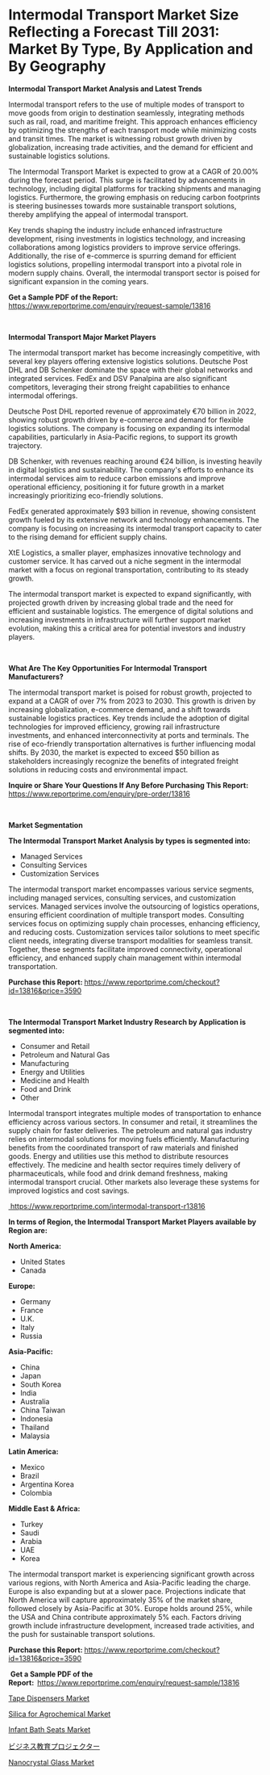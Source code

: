 <p><h1>Intermodal Transport Market Size Reflecting a Forecast Till 2031: Market By Type, By Application and By Geography</h1></p><p><strong>Intermodal Transport Market Analysis and Latest Trends</strong></p>
<p><p>Intermodal transport refers to the use of multiple modes of transport to move goods from origin to destination seamlessly, integrating methods such as rail, road, and maritime freight. This approach enhances efficiency by optimizing the strengths of each transport mode while minimizing costs and transit times. The market is witnessing robust growth driven by globalization, increasing trade activities, and the demand for efficient and sustainable logistics solutions.</p><p>The Intermodal Transport Market is expected to grow at a CAGR of 20.00% during the forecast period. This surge is facilitated by advancements in technology, including digital platforms for tracking shipments and managing logistics. Furthermore, the growing emphasis on reducing carbon footprints is steering businesses towards more sustainable transport solutions, thereby amplifying the appeal of intermodal transport.</p><p>Key trends shaping the industry include enhanced infrastructure development, rising investments in logistics technology, and increasing collaborations among logistics providers to improve service offerings. Additionally, the rise of e-commerce is spurring demand for efficient logistics solutions, propelling intermodal transport into a pivotal role in modern supply chains. Overall, the intermodal transport sector is poised for significant expansion in the coming years.</p></p>
<p><strong>Get a Sample PDF of the Report:&nbsp;</strong> <a href="https://www.reportprime.com/enquiry/request-sample/13816">https://www.reportprime.com/enquiry/request-sample/13816</a></p>
<p>&nbsp;</p>
<p><strong>Intermodal Transport Major Market Players</strong></p>
<p><p>The intermodal transport market has become increasingly competitive, with several key players offering extensive logistics solutions. Deutsche Post DHL and DB Schenker dominate the space with their global networks and integrated services. FedEx and DSV Panalpina are also significant competitors, leveraging their strong freight capabilities to enhance intermodal offerings.</p><p>Deutsche Post DHL reported revenue of approximately €70 billion in 2022, showing robust growth driven by e-commerce and demand for flexible logistics solutions. The company is focusing on expanding its intermodal capabilities, particularly in Asia-Pacific regions, to support its growth trajectory.</p><p>DB Schenker, with revenues reaching around €24 billion, is investing heavily in digital logistics and sustainability. The company's efforts to enhance its intermodal services aim to reduce carbon emissions and improve operational efficiency, positioning it for future growth in a market increasingly prioritizing eco-friendly solutions.</p><p>FedEx generated approximately $93 billion in revenue, showing consistent growth fueled by its extensive network and technology enhancements. The company is focusing on increasing its intermodal transport capacity to cater to the rising demand for efficient supply chains.</p><p>XtE Logistics, a smaller player, emphasizes innovative technology and customer service. It has carved out a niche segment in the intermodal market with a focus on regional transportation, contributing to its steady growth.</p><p>The intermodal transport market is expected to expand significantly, with projected growth driven by increasing global trade and the need for efficient and sustainable logistics. The emergence of digital solutions and increasing investments in infrastructure will further support market evolution, making this a critical area for potential investors and industry players.</p></p>
<p>&nbsp;</p>
<p><strong>What Are The Key Opportunities For Intermodal Transport Manufacturers?</strong></p>
<p><p>The intermodal transport market is poised for robust growth, projected to expand at a CAGR of over 7% from 2023 to 2030. This growth is driven by increasing globalization, e-commerce demand, and a shift towards sustainable logistics practices. Key trends include the adoption of digital technologies for improved efficiency, growing rail infrastructure investments, and enhanced interconnectivity at ports and terminals. The rise of eco-friendly transportation alternatives is further influencing modal shifts. By 2030, the market is expected to exceed $50 billion as stakeholders increasingly recognize the benefits of integrated freight solutions in reducing costs and environmental impact.</p></p>
<p><strong>Inquire or Share Your Questions If Any Before Purchasing This Report:</strong> <a href="https://www.reportprime.com/enquiry/pre-order/13816">https://www.reportprime.com/enquiry/pre-order/13816</a></p>
<p>&nbsp;</p>
<p><strong>Market Segmentation</strong></p>
<p><strong>The Intermodal Transport Market Analysis by types is segmented into:</strong></p>
<p><ul><li>Managed Services</li><li>Consulting Services</li><li>Customization Services</li></ul></p>
<p><p>The intermodal transport market encompasses various service segments, including managed services, consulting services, and customization services. Managed services involve the outsourcing of logistics operations, ensuring efficient coordination of multiple transport modes. Consulting services focus on optimizing supply chain processes, enhancing efficiency, and reducing costs. Customization services tailor solutions to meet specific client needs, integrating diverse transport modalities for seamless transit. Together, these segments facilitate improved connectivity, operational efficiency, and enhanced supply chain management within intermodal transportation.</p></p>
<p><strong>Purchase this Report:&nbsp;</strong><a href="https://www.reportprime.com/checkout?id=13816&price=3590">https://www.reportprime.com/checkout?id=13816&price=3590</a></p>
<p>&nbsp;</p>
<p><strong>The Intermodal Transport Market Industry Research by Application is segmented into:</strong></p>
<p><ul><li>Consumer and Retail</li><li>Petroleum and Natural Gas</li><li>Manufacturing</li><li>Energy and Utilities</li><li>Medicine and Health</li><li>Food and Drink</li><li>Other</li></ul></p>
<p><p>Intermodal transport integrates multiple modes of transportation to enhance efficiency across various sectors. In consumer and retail, it streamlines the supply chain for faster deliveries. The petroleum and natural gas industry relies on intermodal solutions for moving fuels efficiently. Manufacturing benefits from the coordinated transport of raw materials and finished goods. Energy and utilities use this method to distribute resources effectively. The medicine and health sector requires timely delivery of pharmaceuticals, while food and drink demand freshness, making intermodal transport crucial. Other markets also leverage these systems for improved logistics and cost savings.</p></p>
<p><a href="https://www.reportprime.com/intermodal-transport-r13816">&nbsp;https://www.reportprime.com/intermodal-transport-r13816</a></p>
<p><strong>In terms of Region, the Intermodal Transport Market Players available by Region are:</strong></p>
<p>
    <p> <strong> North America: </strong>
        <ul>
            <li>United States</li>
            <li>Canada</li>
        </ul>
        </p> 
    <p> <strong> Europe: </strong>
        <ul>
            <li>Germany</li>
            <li>France</li>
            <li>U.K.</li>
            <li>Italy</li>
            <li>Russia</li>
        </ul>
        </p> 
    <p> <strong> Asia-Pacific: </strong>
        <ul>
            <li>China</li>
            <li>Japan</li>
            <li>South Korea</li>
            <li>India</li>
            <li>Australia</li>
            <li>China Taiwan</li>
            <li>Indonesia</li>
            <li>Thailand</li>
            <li>Malaysia</li>
        </ul>
        </p> 
    <p> <strong> Latin America: </strong>
        <ul>
            <li>Mexico</li>
            <li>Brazil</li>
            <li>Argentina Korea</li>
            <li>Colombia</li>
        </ul>
        </p> 
    <p> <strong> Middle East & Africa: </strong>
        <ul>
            <li>Turkey</li>
            <li>Saudi</li>
            <li>Arabia</li>
            <li>UAE</li>
            <li>Korea</li>
        </ul>
    </p>
    </p>
<p><p>The intermodal transport market is experiencing significant growth across various regions, with North America and Asia-Pacific leading the charge. Europe is also expanding but at a slower pace. Projections indicate that North America will capture approximately 35% of the market share, followed closely by Asia-Pacific at 30%. Europe holds around 25%, while the USA and China contribute approximately 5% each. Factors driving growth include infrastructure development, increased trade activities, and the push for sustainable transport solutions.</p></p>
<p><strong>Purchase this Report: </strong><a href="https://www.reportprime.com/checkout?id=13816&price=3590">https://www.reportprime.com/checkout?id=13816&price=3590</a></p>
<p>&nbsp;<strong>Get a Sample PDF of the Report:&nbsp;&nbsp;</strong><a href="https://www.reportprime.com/enquiry/request-sample/13816">https://www.reportprime.com/enquiry/request-sample/13816</a></p>
<p><strong></strong></p>
<p><p><a href="https://www.linkedin.com/pulse/global-tape-dispensers-market-exploring-share-trends-future-d1vwc?trackingId=6D8VjSDlSd2%2FELGl0BHiOg%3D%3D">Tape Dispensers Market</a></p><p><a href="https://issuu.com/reportprime-2/docs/silica-for-agrochemical-market-size_11df2cfe4d94dc">Silica for Agrochemical Market</a></p><p><a href="https://www.linkedin.com/pulse/infant-bath-seats-industry-sector-new-technologies-market-impact-nqj2c?trackingId=5tyKHLk9RDeaXnJOGUc8Ow%3D%3D">Infant Bath Seats Market</a></p><p><a href="https://medium.com/@felicidadbucar3s/business-education-projector-market-%E3%81%AE%E3%82%B0%E3%83%AD%E3%83%BC%E3%83%90%E3%83%AB%E5%B8%82%E5%A0%B4%E6%A6%82%E8%A6%81%E3%81%AF-%E4%B8%96%E7%95%8C%E3%81%8A%E3%82%88%E3%81%B3%E4%B8%BB%E8%A6%81%E5%B8%82%E5%A0%B4%E3%81%AB%E3%81%8A%E3%81%91%E3%82%8B%E6%A5%AD%E7%95%8C%E3%81%AB%E5%BD%B1%E9%9F%BF%E3%82%92%E4%B8%8E%E3%81%88%E3%82%8B%E4%B8%BB%E8%A6%81%E3%81%AA%E3%83%88%E3%83%AC%E3%83%B3%E3%83%89%E3%81%AB%E3%81%A4%E3%81%84%E3%81%A6-%E7%8B%AC%E8%87%AA%E3%81%AE%E8%A6%96%E7%82%B9%E3%82%92%E6%8F%90%E4%BE%9B%E3%81%97%E3%81%BE%E3%81%99-5d9e7e91bf17">ビジネス教育プロジェクター</a></p><p><a href="https://medium.com/@trevorcampbell02/the-nanocrystal-glass-market-research-report-provides-an-in-depth-and-up-to-date-analysis-of-the-38d3b9ab4ea7">Nanocrystal Glass Market</a></p></p>